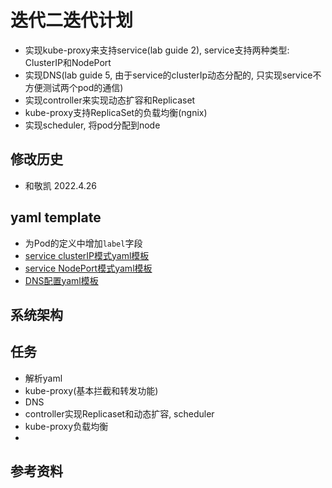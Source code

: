 # 迭代二迭代计划
 - 实现kube-proxy来支持service(lab guide 2), service支持两种类型: ClusterIP和NodePort
 - 实现DNS(lab guide 5, 由于service的clusterIp动态分配的, 只实现service不方便测试两个pod的通信)
 - 实现controller来实现动态扩容和Replicaset
 - kube-proxy支持ReplicaSet的负载均衡(ngnix)
 - 实现scheduler, 将pod分配到node

## 修改历史
 - 和敬凯 2022.4.26

## yaml template
- 为Pod的定义中增加`label`字段
- [service clusterIP模式yaml模板](./yaml_template/service_clusterIP.template.yaml)
- [service NodePort模式yaml模板](./yaml_template/service_nodeport.template.yaml)
- [DNS配置yaml模板](./yaml_template/dns.template.yaml)

## 系统架构
## 任务
 - 解析yaml
 - kube-proxy(基本拦截和转发功能)
 - DNS
 - controller实现Replicaset和动态扩容, scheduler
 - kube-proxy负载均衡
 - 

## 参考资料
